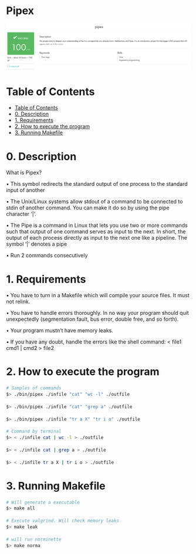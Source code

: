 

# Pipex

<p align="center">
  <a href="">
    <img src="img/PIPEX.png" alt="pipex">
  </a>
</p>

# Table of Contents
- [Table of Contents](#table-of-contents)
- [0. Description](#0-description)
- [1. Requirements](#1-requirements)
- [2. How to execute the program](#2-How-to-execute-the-program)
- [3. Running Makefile](#3-running-makefile)

# 0. Description 

What is Pipex?

• This symbol redirects the standard output of one process to the standard input of another

• The Unix/Linux systems allow stdout of a command to be connected to stdin of another command. You can make it do so by using the pipe character ‘|’.

• The Pipe is a command in Linux that lets you use two or more commands such that output of one command serves as input to the next. In short, the output of each process directly as input to the next one like a pipeline. The symbol ‘|’ denotes a pipe

• Run 2 commands consecutively

# 1. Requirements

• You have to turn in a Makefile which will compile your source files. It must not relink.

• You have to handle errors thoroughly. In no way your program should quit unexpectedly (segmentation fault, bus error, double free, and so forth).

• Your program mustn’t have memory leaks.

• If you have any doubt, handle the errors like the shell command:
< file1 cmd1 | cmd2 > file2


# 2. How to execute the program


```sh
# Samples of commands
$> ./bin/pipex ./infile "cat" "wc -l" ./outfile

$> ./bin/pipex ./infile "cat" "grep a" ./outfile

$> ./bin/pipex ./infile "tr a X" "tr i o" ./outfile

# Command by terminal
$> < ./infile cat | wc -l > ./outfile

$> < ./infile cat | grep a > ./outfile

$> < ./infile tr a X | tr i o > ./outfile

```



# 3. Running Makefile

```sh
# Will generate a executable
$> make all

# Execute valgrind. Will check memory leaks
$> make leak

# will run norminette 
$> make norma

```

